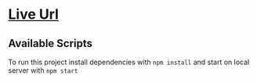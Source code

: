 # [Live Url](https://hasibulhossain.github.io/moveon-interview-task/)

## Available Scripts

To run this project install dependencies with `npm install` and start on local server with `npm start`